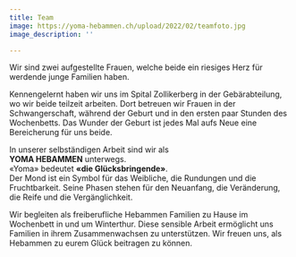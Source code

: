 ```yaml
---
title: Team
image: https://yoma-hebammen.ch/upload/2022/02/teamfoto.jpg
image_description: ''

---
```

Wir sind zwei aufgestellte Frauen, welche beide ein riesiges Herz für werdende junge Familien haben.

Kennengelernt haben wir uns im Spital Zollikerberg in der Gebärabteilung, wo wir beide teilzeit arbeiten. Dort betreuen wir Frauen in der Schwangerschaft, während der Geburt und in den ersten paar Stunden des Wochenbetts. Das Wunder der Geburt ist jedes Mal aufs Neue eine Bereicherung für uns beide.

In unserer selbständigen Arbeit sind wir als  
**YOMA HEBAMMEN** unterwegs.  
«Yoma» bedeutet **«die Glücksbringende»**.  
Der Mond ist ein Symbol für das Weibliche, die Rundungen und die Fruchtbarkeit. Seine Phasen stehen für den Neuanfang, die Veränderung, die Reife und die Vergänglichkeit.

Wir begleiten als freiberufliche Hebammen Familien zu Hause im Wochenbett in und um Winterthur. Diese sensible Arbeit ermöglicht uns Familien in ihrem Zusammenwachsen zu unterstützen. Wir freuen uns, als Hebammen zu eurem Glück beitragen zu können.